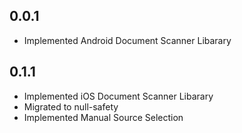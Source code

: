 ## 0.0.1

* Implemented Android Document Scanner Libarary

## 0.1.1

* Implemented iOS Document Scanner Libarary
* Migrated to null-safety
* Implemented Manual Source Selection
